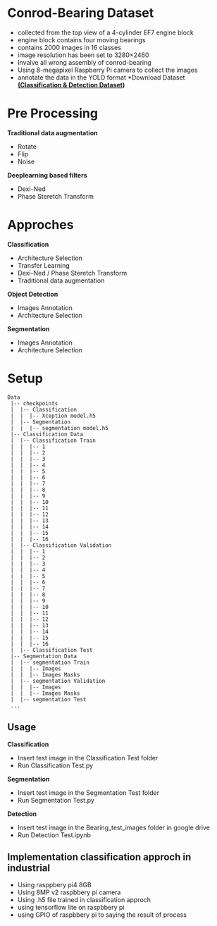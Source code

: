 # Conrod-Bearing Dataset

- collected from the top view of a 4-cylinder EF7 engine block
- engine block contains four moving bearings
- contains 2000 images in 16 classes
- image resolution has been set to 3280×2460
- Invalve all wrong assembly of conrod-bearing
- Using 8-megapixel Raspberry Pi camera to collect the images
- annotate the data in the YOLO format
*Download Dataset [**(Classification & Detection Dataset)**](https://drive.google.com/file/d/1Hx1jz6HI7oolQbv7F5Kd68My0SW9jrny/view?usp=sharing)

# Pre Processing

**Traditional data augmentation**
- Rotate
- Flip 
- Noise

**Deeplearning based filters**
- Dexi-Ned
- Phase Steretch Transform

# Approches

**Classification**
- Architecture Selection
- Transfer Learning
- Dexi-Ned / Phase Steretch Transform
- Traditional data augmentation

**Object Detection**
- Images Annotation
- Architecture Selection

**Segmentation**
- Images Annotation
- Architecture Selection

# Setup
```
Data
 |-- checkpoints
 |  |-- Classification 
 |  |  |-- Xception model.h5
 |  |-- Segmentation 
 |  |  |-- segmentation model.h5
 |-- Classification Data
 |  |-- Classification Train
 |  |  |-- 1
 |  |  |-- 2
 |  |  |-- 3
 |  |  |-- 4
 |  |  |-- 5
 |  |  |-- 6
 |  |  |-- 7
 |  |  |-- 8
 |  |  |-- 9
 |  |  |-- 10
 |  |  |-- 11
 |  |  |-- 12
 |  |  |-- 13
 |  |  |-- 14
 |  |  |-- 15
 |  |  |-- 16
 |  |-- Classification Validation
 |  |  |-- 1
 |  |  |-- 2
 |  |  |-- 3
 |  |  |-- 4
 |  |  |-- 5
 |  |  |-- 6
 |  |  |-- 7
 |  |  |-- 8
 |  |  |-- 9
 |  |  |-- 10
 |  |  |-- 11
 |  |  |-- 12
 |  |  |-- 13
 |  |  |-- 14
 |  |  |-- 15
 |  |  |-- 16
 |  |-- Classification Test
 |-- Segmentation Data
 |  |-- segmentation Train
 |  |  |-- Images
 |  |  |-- Images Masks
 |  |-- segmentation Validation
 |  |  |-- Images
 |  |  |-- Images Masks
 |  |-- segmentation Test
 ...
```
## Usage

**Classification**
- Insert test image in the Classification Test folder
- Run Classification Test.py

**Segmentation**

- Insert test image in the Segmentation Test folder
- Run Segmentation Test.py

**Detection**

- Insert test image in the Bearing_test_images folder in google drive
- Run Detection Test.ipynb

## Implementation classification approch in industrial

- Using rasppbery pi4 8GB
- Using 8MP v2 raspbbery pi camera
- Using .h5 file trained in classification approch
- using tensorflow lite on raspbbery pi
- using GPIO of raspbbery pi to saying the result of process

